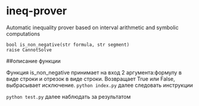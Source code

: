 # ineq-prover
Automatic inequality prover based on interval arithmetic and symbolic computations


    bool is_non_negative(str formula, str segment)
    raise CannotSolve


##описание функции


Функция is_non_negative принимает на вход 2 аргумента:формулу в виде строки и отрезок в виде строки. Возвращает True или False, выбрасывает исключение. 
`python index.py` далее следовать инструкции 

`python test.py` далее наблюдать за результатом